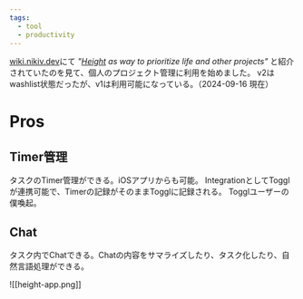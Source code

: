 ```yaml
---
tags:
  - tool
  - productivity
---
```

[wiki.nikiv.dev](https://wiki.nikiv.dev/focusing/)にて *"[Height](https://height.app/) as way to prioritize life and other projects"* と紹介されていたのを見て、個人のプロジェクト管理に利用を始めました。
v2はwashlist状態だったが、v1は利用可能になっている。（2024-09-16 現在）

# Pros

## Timer管理

タスクのTimer管理ができる。iOSアプリからも可能。
IntegrationとしてTogglが連携可能で、Timerの記録がそのままTogglに記録される。
Togglユーザーの僕喚起。

## Chat

タスク内でChatできる。Chatの内容をサマライズしたり、タスク化したり、自然言語処理ができる。

![[height-app.png]]